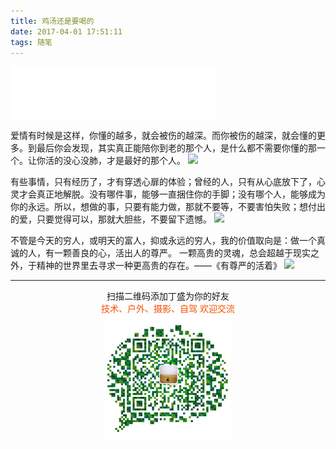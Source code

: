 ```yaml
---
title: 鸡汤还是要喝的
date: 2017-04-01 17:51:11
tags: 随笔
---
```


<iframe frameborder="no" border="0" marginwidth="0" marginheight="0" width=330 align='center' height=86 src="//music.163.com/outchain/player?type=2&id=29947420&auto=1&height=66"></iframe>

爱情有时候是这样，你懂的越多，就会被伤的越深。而你被伤的越深，就会懂的更多。到最后你会发现，其实真正能陪你到老的那个人，是什么都不需要你懂的那一个。让你活的没心没肺，才是最好的那个人。
![](http://www.59xihuan.cn/uploads/allimg/20130607/21061370594900-lp.jpg)
<!--more-->
有些事情，只有经历了，才有穿透心扉的体验；曾经的人，只有从心底放下了，心灵才会真正地解脱。没有哪件事，能够一直捆住你的手脚；没有哪个人，能够成为你的永远。所以，想做的事，只要有能力做，那就不要等，不要害怕失败；想付出的爱，只要觉得可以，那就大胆些，不要留下遗憾。
![](http://www.59xihuan.cn/uploads/allimg/201309/40351379292618-lp.jpg)

不管是今天的穷人，或明天的富人，抑或永远的穷人，我的价值取向是：做一个真诚的人，有一颗善良的心，活出人的尊严。 一颗高贵的灵魂，总会超越于现实之外，于精神的世界里去寻求一种更高贵的存在。——《有尊严的活着》
![](http://www.59xihuan.cn/uploads/allimg/20130721/76131374384779-lp.jpg)
    


 



-------

<div  align=center>
    <center> 扫描二维码添加丁盛为你的好友</center ><center><font color=#f75000 size=>技术、户外、摄影、自驾 欢迎交流</font><center><img width='40%' align='center' src='/uploads/wechat-qcode.jpg
'>
</div>

